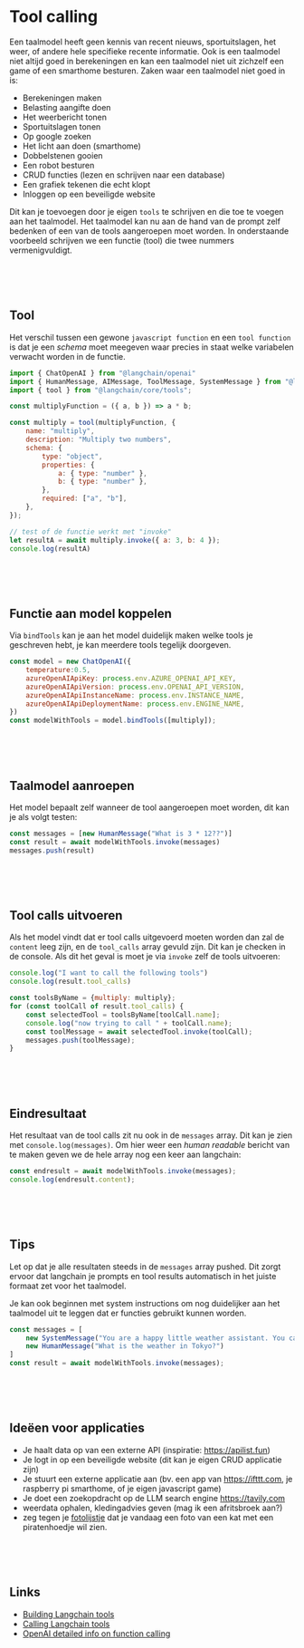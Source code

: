 # Tool calling

Een taalmodel heeft geen kennis van recent nieuws, sportuitslagen, het weer, of andere hele specifieke recente informatie. Ook is een taalmodel niet altijd goed in berekeningen en kan een taalmodel niet uit zichzelf een game of een smarthome besturen. Zaken waar een taalmodel niet goed in is:

- Berekeningen maken
- Belasting aangifte doen
- Het weerbericht tonen
- Sportuitslagen tonen
- Op google zoeken
- Het licht aan doen (smarthome)
- Dobbelstenen gooien
- Een robot besturen
- CRUD functies (lezen en schrijven naar een database)
- Een grafiek tekenen die echt klopt
- Inloggen op een beveiligde website

Dit kan je toevoegen door je eigen `tools` te schrijven en die toe te voegen aan het taalmodel. Het taalmodel kan nu aan de hand van de prompt zelf bedenken of een van de tools aangeroepen moet worden. In onderstaande voorbeeld schrijven we een functie (tool) die twee nummers vermenigvuldigt. 

<br><br><br>

## Tool 

Het verschil tussen een gewone `javascript function` en een `tool function` is dat je een *schema* moet meegeven waar precies in staat welke variabelen verwacht worden in de functie. 

```js
import { ChatOpenAI } from "@langchain/openai"
import { HumanMessage, AIMessage, ToolMessage, SystemMessage } from "@langchain/core/messages";
import { tool } from "@langchain/core/tools";

const multiplyFunction = ({ a, b }) => a * b;

const multiply = tool(multiplyFunction, {
    name: "multiply",
    description: "Multiply two numbers",
    schema: {
        type: "object",
        properties: {
            a: { type: "number" },
            b: { type: "number" },
        },
        required: ["a", "b"],
    },
});

// test of de functie werkt met "invoke"
let resultA = await multiply.invoke({ a: 3, b: 4 });
console.log(resultA)
```
<br>
<br>
<br>

## Functie aan model koppelen

Via `bindTools` kan je aan het model duidelijk maken welke tools je geschreven hebt, je kan meerdere tools tegelijk doorgeven.

```js
const model = new ChatOpenAI({
    temperature:0.5,
    azureOpenAIApiKey: process.env.AZURE_OPENAI_API_KEY,
    azureOpenAIApiVersion: process.env.OPENAI_API_VERSION,
    azureOpenAIApiInstanceName: process.env.INSTANCE_NAME,
    azureOpenAIApiDeploymentName: process.env.ENGINE_NAME,
})
const modelWithTools = model.bindTools([multiply]);
```
<br>
<br>
<br>

## Taalmodel aanroepen

Het model bepaalt zelf wanneer de tool aangeroepen moet worden, dit kan je als volgt testen:

```js
const messages = [new HumanMessage("What is 3 * 12??")]
const result = await modelWithTools.invoke(messages)
messages.push(result)
```
<br><br><br>

## Tool calls uitvoeren

Als het model vindt dat er tool calls uitgevoerd moeten worden dan zal de `content` leeg zijn, en de `tool_calls` array gevuld zijn. Dit kan je checken in de console. Als dit het geval is moet je via `invoke` zelf de tools uitvoeren:

```js
console.log("I want to call the following tools")
console.log(result.tool_calls)

const toolsByName = {multiply: multiply};
for (const toolCall of result.tool_calls) {
    const selectedTool = toolsByName[toolCall.name];
    console.log("now trying to call " + toolCall.name);
    const toolMessage = await selectedTool.invoke(toolCall);
    messages.push(toolMessage);
}
```

<br><br><br>


## Eindresultaat

Het resultaat van de tool calls zit nu ook in de `messages` array. Dit kan je zien met `console.log(messages)`. Om hier weer een *human readable* bericht van te maken geven we de hele array nog een keer aan langchain:

```js
const endresult = await modelWithTools.invoke(messages);
console.log(endresult.content);
```


<br><br><br>

## Tips

Let op dat je alle resultaten steeds in de `messages` array pushed. Dit zorgt ervoor dat langchain je prompts en tool results automatisch in het juiste formaat zet voor het taalmodel.

Je kan ook beginnen met system instructions om nog duidelijker aan het taalmodel uit te leggen dat er functies gebruikt kunnen worden.

```js
const messages = [
    new SystemMessage("You are a happy little weather assistant. You can use the fetchWeather tool to get the current weather data for a specific location."),
    new HumanMessage("What is the weather in Tokyo?")
]
const result = await modelWithTools.invoke(messages);
```
<br><br><br>

## Ideëen voor applicaties

- Je haalt data op van een externe API (inspiratie: https://apilist.fun)
- Je logt in op een beveiligde website (dit kan je eigen CRUD applicatie zijn)
- Je stuurt een externe applicatie aan (bv. een app van https://ifttt.com, je raspberry pi smarthome, of je eigen javascript game)
- Je doet een zoekopdracht op de LLM search engine https://tavily.com
- weerdata ophalen, kledingadvies geven (mag ik een afritsbroek aan?)
- zeg tegen je [fotolijstje](https://www.youtube.com/watch?v=L5PvQj1vfC4) dat je vandaag een foto van een kat met een piratenhoedje wil zien.


<br><br><br>

## Links

- [Building Langchain tools](https://js.langchain.com/docs/concepts/tools/)
- [Calling Langchain tools](https://js.langchain.com/docs/concepts/tool_calling/)
- [OpenAI detailed info on function calling](https://platform.openai.com/docs/guides/function-calling?lang=node.js)
